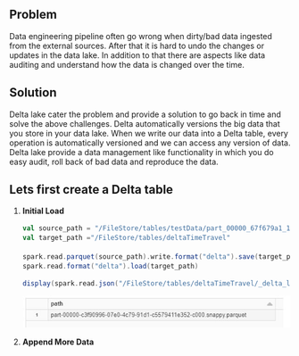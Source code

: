 ## Problem
Data engineering pipeline often go wrong when dirty/bad data ingested from the external sources. After that it is hard to undo the changes or updates in the data lake. In addition to that there are aspects like data auditing and understand how the data is changed over the time.

## Solution

Delta lake cater the problem and provide a solution to go back in time and solve the above challenges. Delta automatically versions the big data that you store in your data lake. When we write our data into a Delta table, every operation is automatically versioned and we can access any version of data. Delta lake provide a data management like functionality in which you do easy audit, roll back of bad data and reproduce the data.

## Lets first create a Delta table

 1. **Initial Load** 

	```scala
	val source_path = "/FileStore/tables/testData/part_00000_67f679a1_1d91_4571_9d54_54ab84497267_c000_snappy.parquet"
	val target_path ="/FileStore/tables/deltaTimeTravel"

	spark.read.parquet(source_path).write.format("delta").save(target_path)
	spark.read.format("delta").load(target_path)
	```
	```scala
	display(spark.read.json("/FileStore/tables/deltaTimeTravel/_delta_log/00000000000000000000.json").select("add.path").where("add is not null"))
	```

	![Delta lake](https://github.com/gurditsingh/blog/blob/gh-pages/_screenshots/dl_ep5_tt3.JPG?raw=true)

 2. **Append More Data**

<!--stackedit_data:
eyJoaXN0b3J5IjpbLTE0MTIyMTYxMCwxMTE4NzM0OTEsMTk2Nj
UxNjc2OSw4NTEzNTcxMDIsLTE1NTc4MzE2NjksLTEyMTU2OTQy
MTMsLTE0MzExMDMyODIsLTE3MjA0MzAzOTIsLTIwODg3NDY2MT
IsLTE1NzQ2Mjg2MjEsLTc2NjQ1MDE2NCw4NjU1Njc2NjIsNTIz
MjEyNzQ3LC0xODAwNTI3MjkyLC0xMjkwNDIwOTc2LC0xODgxMz
U4MDM3LDg1NzA5OTIyMCwtMTg0MDkxMjY1OCwxMzkwMjczNDA3
LC0xNDkwNzY0NDc1XX0=
-->